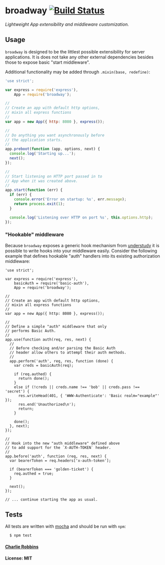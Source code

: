 # broadway [![Build Status](https://secure.travis-ci.org/indexzero/broadway.png)](http://travis-ci.org/indexzero/broadway)

_*Lightweight App extensibility and middleware customization.*_

## Usage

`broadway` is designed to be the littlest possible extensibility for server applications. It is does not take any other external dependencies besides those to expose basic "start middleware".

Additional functionality may be added through `.mixin(base, redefine)`:

``` js
'use strict';

var express = require('express'),
    App = require('broadway');

//
// Create an app with default http options,
// mixin all express functions
//
var app = new App({ http: 8080 }, express());

//
// Do anything you want asynchronously before
// the application starts.
//
app.preboot(function (app, options, next) {
  console.log('Starting up...');
  next();
});

//
// Start listening on HTTP port passed in to
// App when it was created above.
//
app.start(function (err) {
  if (err) {
    console.error('Error on startup: %s', err.message);
    return process.exit(1);
  }

  console.log('Listening over HTTP on port %s', this.options.http);
});
```

### "Hookable" middleware

Because `broadway` exposes a generic hook mechanism from [understudy] it is possible to write hooks into your middleware easily. Consider the following example that defines hookable "auth" handlers into its existing authorization middleware:

```
'use strict';

var express = require('express'),
    basicAuth = require('basic-auth'),
    App = require('broadway');

//
// Create an app with default http options,
// mixin all express functions
//
var app = new App({ http: 8080 }, express());

//
// Define a simple "auth" middleware that only
// performs Basic Auth.
//
app.use(function auth(req, res, next) {
  //
  // Before checking and/or parsing the Basic Auth
  // header allow others to attempt their auth methods.
  //
  app.perform('auth', req, res, function (done) {
    var creds = basicAuth(req);

    if (req.authed) {
      return done();
    }
    else if (!creds || creds.name !== 'bob' || creds.pass !== 'secret') {
      res.writeHead(401, { 'WWW-Authenticate': 'Basic realm="example"' });
      res.end('Unauthorized\n');
      return;
    }

    done();
  }, next);
});

//
// Hook into the new "auth middleware" defined above
// to add support for the `X-AUTH-TOKEN` header.
//
app.before('auth', function (req, res, next) {
  var bearerToken = req.headers['x-auth-token'];

  if (bearerToken === 'golden-ticket') {
    req.authed = true;
  }

  next();
});

// ... continue starting the app as usual.
```

## Tests
All tests are written with [mocha] and should be run with `npm`:

``` bash
  $ npm test
```

#### [Charlie Robbins](https://github.com/indexzero)
#### License: MIT

[mocha]: http://mochajs.org/
[understudy]: https://github.com/bmeck/understudy
